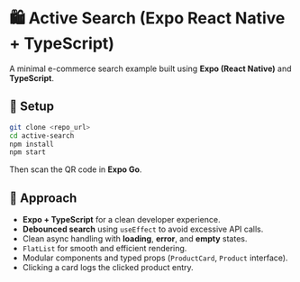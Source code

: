 # 🛍️ Active Search (Expo React Native + TypeScript)

A minimal e-commerce search example built using **Expo (React Native)** and **TypeScript**.

## 🚀 Setup

```bash
git clone <repo_url>
cd active-search
npm install
npm start
````

Then scan the QR code in **Expo Go**.

## 🧠 Approach

* **Expo + TypeScript** for a clean developer experience.
* **Debounced search** using `useEffect` to avoid excessive API calls.
* Clean async handling with **loading**, **error**, and **empty** states.
* `FlatList` for smooth and efficient rendering.
* Modular components and typed props (`ProductCard`, `Product` interface).
* Clicking a card logs the clicked product entry.